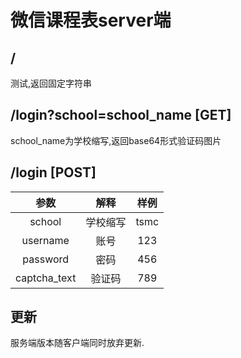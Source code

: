 # 微信课程表server端

## /

测试,返回固定字符串

## /login?school=school_name [GET]

school_name为学校缩写,返回base64形式验证码图片

## /login [POST]
参数 | 解释 | 样例
:-: | :-: | :-: 
school|学校缩写|tsmc
username|账号|123
password|密码|456
captcha_text|验证码|789

## 更新
服务端版本随客户端同时放弃更新.

